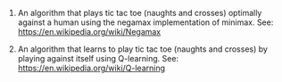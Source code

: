 1) An algorithm that plays tic tac toe (naughts and crosses) optimally
against a human using the negamax implementation of minimax. 
See: <https://en.wikipedia.org/wiki/Negamax>

2) An algorithm that learns to play tic tac toe (naughts and crosses) by
playing against itself using Q-learning. 
See: <https://en.wikipedia.org/wiki/Q-learning>
